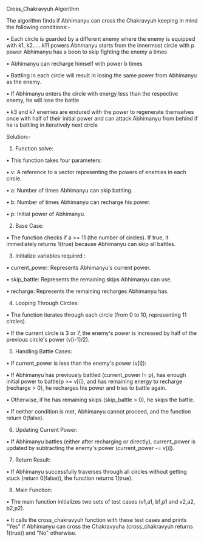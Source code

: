 Cross_Chakravyuh Algorithm

The algorithm finds if Abhimanyu can cross the Chakravyuh keeping in mind the following conditions:-

• Each circle is guarded by a different enemy where the enemy is equipped with k1, k2……k11 powers Abhmanyu starts from the innermost circle with p power Abhimanyu has a boon to skip fighting the enemy a times

• Abhimanyu can recharge himself with power b times

• Battling in each circle will result in losing the same power from Abhimanyu as the enemy.

• If Abhimanyu enters the circle with energy less than the respective enemy, he will lose the battle

• k3 and k7 enemies are endured with the power to regenerate themselves once with half of their initial power and can attack Abhimanyu from behind if he is battling in iteratively next circle

Solution:-

1. Function solve:

• This function takes four parameters:

• v: A reference to a vector representing the powers of enemies in each circle.

• a: Number of times Abhimanyu can skip battling.

• b: Number of times Abhimanyu can recharge his power.

• p: Initial power of Abhimanyu.

2. Base Case:

• The function checks if a >= 11 (the number of circles). If true, it immediately returns 1(true) because Abhimanyu can skip all battles.

3. Initialize variables required :

• current_power: Represents Abhimanyu's current power.

• skip_battle: Represents the remaining skips Abhimanyu can use.

• recharge: Represents the remaining recharges Abhimanyu has.

4. Looping Through Circles:

• The function iterates through each circle (from 0 to 10, representing 11 circles).

• If the current circle is 3 or 7, the enemy's power is increased by half of the previous circle's power (v[i-1]/2).

5. Handling Battle Cases:

• If current_power is less than the enemy's power (v[i]):

• If Abhimanyu has previously battled (current_power != p), has enough initial power to battle(p >= v[i]), and has remaining energy to recharge (recharge > 0), he recharges his power and tries to battle again.

• Otherwise, if he has remaining skips (skip_battle > 0), he skips the battle.

• If neither condition is met, Abhimanyu cannot proceed, and the function return 0(false).

6. Updating Current Power:

• If Abhimanyu battles (either after recharging or directly), current_power is updated by subtracting the enemy's power (current_power -= v[i]).

7. Return Result:

• If Abhimanyu successfully traverses through all circles without getting stuck (return 0(false)), the function returns 1(true).

8. Main Function:

• The main function initializes two sets of test cases (v1,a1, b1,p1 and v2,a2, b2,p2).

• It calls the cross_chakravyuh function with these test cases and prints "Yes" if Abhimanyu can cross the Chakravyuha (cross_chakravyuh returns 1(true)) and "No" otherwise.
